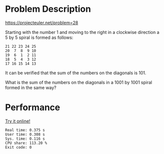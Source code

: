 # Problem Description

https://projecteuler.net/problem=28

Starting with the number 1 and moving to the right in a clockwise direction a 5 by 5 spiral is formed as follows:

    21 22 23 24 25
    20  7  8  9 10
    19  6  1  2 11
    18  5  4  3 12
    17 16 15 14 13

It can be verified that the sum of the numbers on the diagonals is 101.

What is the sum of the numbers on the diagonals in a 1001 by 1001 spiral formed in the same way?

# Performance

[Try it online!](https://tio.run/##dY/NDoIwEITvfYo1XigKFGKM8eDdk74BgXTVJqUlLcW@feUnJCaEw17mm52dRSm8MCHsd5mzJquFylD1gJNMOL4azZ1EeBpdS2xYcQGuCcBAwLbCVLLkonqX1jVRTo8DvEK@wYuFsw2Dp/D9oAJhS6E6fKMZpUpx8HADNm@fYh97SOAcRz7JKRzWMUlByXJCyx7nyrAuzFhOB4KKk3HI/ZG2rrN/36ZTAAnhBw)

```
Real time: 0.375 s
User time: 0.308 s
Sys. time: 0.116 s
CPU share: 113.20 %
Exit code: 0
```